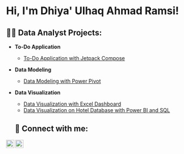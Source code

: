 <h1>Hi, I'm Dhiya' Ulhaq Ahmad Ramsi! <br/>

<h2>👨‍💻 Data Analyst Projects:</h2>

- <b>To-Do Application</b>
  - [To-Do Application with Jetpack Compose](https://github.com/ramsi123/ToDoCompose)
  
- <b>Data Modeling</b>
  - [Data Modeling with Power Pivot](https://github.com/ramsi123/Data-Modeling-with-Power-Pivot)

- <b>Data Visualization</b>
  - [Data Visualization with Excel Dashboard](https://github.com/ramsi123/Data-Visualization-with-Excel-Dashboard)
  - [Data Visualization on Hotel Database with Power BI and SQL](https://github.com/ramsi123/Data-Visualization-on-Hotel-Revenue)

  <h2> 🤳 Connect with me:</h2>

[<img align="left" alt="Dhiya' Ulhaq Ahmad Ramsi | LinkedIn" width="22px" src="https://i.imgur.com/rH9jwbU.png" />][linkedin]
[<img align="left" alt="Dhiya' Ulhaq Ahmad Ramsi | Instagram" width="22px" src="https://i.imgur.com/SKk4d03.png" />][instagram]

[instagram]: https://www.instagram.com/ulhaq_ramsi/
[linkedin]: https://www.linkedin.com/in/dhiya-ulhaq-ahmad-ramsi-884641222/
